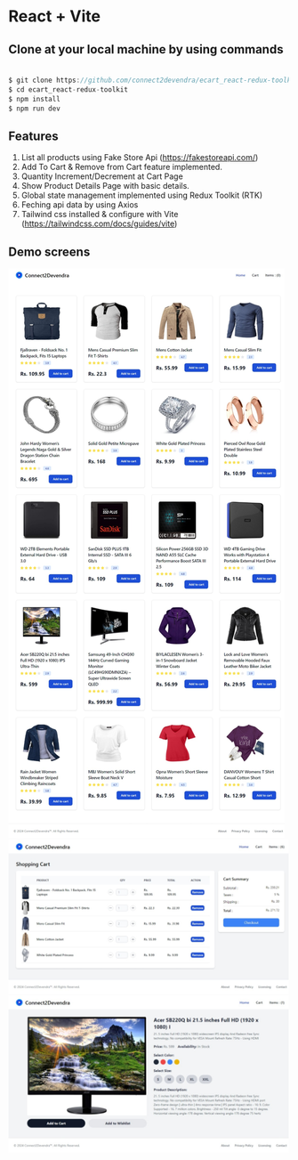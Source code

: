 # React + Vite

## Clone at your local machine by using commands

```Javascript

$ git clone https://github.com/connect2devendra/ecart_react-redux-toolkit.git 
$ cd ecart_react-redux-toolkit
$ npm install
$ npm run dev

```

## Features

1. List all products using Fake Store Api (https://fakestoreapi.com/)
2. Add To Cart & Remove from Cart feature implemented.
3. Quantity Increment/Decrement at Cart Page
4. Show Product Details Page with basic details.
5. Global state management implemented using Redux Toolkit (RTK)
6. Feching api data by using Axios
7. Tailwind css installed & configure with Vite (https://tailwindcss.com/docs/guides/vite)

## Demo screens

![Home Page](https://github.com/connect2devendra/ecart_react-redux-toolkit/blob/master/public/page-screens/home-page.jpeg "Product List")
![Cart Page](https://github.com/connect2devendra/ecart_react-redux-toolkit/blob/master/public/page-screens/product-cart-page.jpeg "Cart Items")
![Product Detail Page](https://github.com/connect2devendra/ecart_react-redux-toolkit/blob/master/public/page-screens/product-detail-page.jpeg "Product Detail Page")
